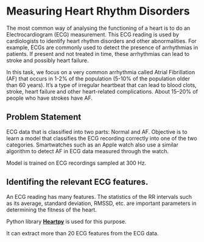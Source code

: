# Measuring Heart Rhythm Disorders

The most common way of analysing the functioning of a heart is to do an Electrocardiogram
(ECG) measurement. This ECG reading is used by cardiologists to identify heart rhythm disorders
and other abnormalities. For example, ECGs are commonly used to detect the presence of
arrhythmias in patients. If present and not treated in time, these arrhythmias can lead to stroke
and possibly heart failure. 

  
In this task, we focus on a very common arrhythmia called Atrial Fibrillation (AF) that occurs in
1-2% of the population (5-10% of the population older than 60 years). It’s a type of irregular
heartbeat that can lead to blood clots, stroke, heart failure and other heart-related complications.
About 15–20% of people who have strokes have AF.
  
 
## Problem Statement

   ECG data that is classified into two parts: Normal and AF.
Objective is to learn a model that classifies the ECG recording correctly into one of the two
categories. Smartwatches such as an Apple watch also use a similar algorithm to detect AF in
ECG data measured through the watch.
     
     
  Model is trained on ECG recordings sampled at 300 Hz.
     
     
  ## Identifing the relevant ECG features.
    
An ECG reading has many features. The statistics of the RR intervals such as its average, standard deviation, RMSSD, etc.
are important parameters in determining the fitness of the heart.
     
Python library <b><a href = 'https://python-heart-rate-analysis-toolkit.readthedocs.io/en/latest/'>Heartpy</a></b> is used for this purpose. 
       
It can extract more than 20 ECG features from the ECG data.
       
     
     
     

  
 
